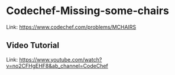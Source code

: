 # Codechef-Missing-some-chairs
Link: https://www.codechef.com/problems/MCHAIRS
## Video Tutorial
Link: https://www.youtube.com/watch?v=no2CFHgEHF8&ab_channel=CodeChef
